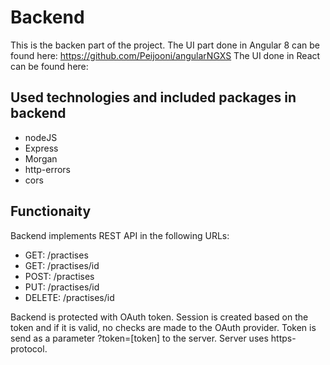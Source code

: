 # Backend
This is the backen part of the project. The UI part done in Angular 8 can be found here: https://github.com/Peijooni/angularNGXS The UI done in React can be found here:

## Used technologies and included packages in backend
* nodeJS
* Express
* Morgan
* http-errors
* cors

## Functionaity
Backend implements REST API in the following URLs:
* GET: /practises
* GET: /practises/id
* POST: /practises
* PUT: /practises/id
* DELETE: /practises/id

Backend is protected with OAuth token. Session is created based on the token and if it is valid, no checks are made to the OAuth provider. Token is send as a parameter ?token=[token] to the server. Server uses https-protocol.